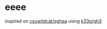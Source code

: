 # eeee

inspired on [csuwildcat/sghpa](https://github.com/csuwildcat/sghpa)
using [k33g/gh3](https://github.com/k33g/gh3)
